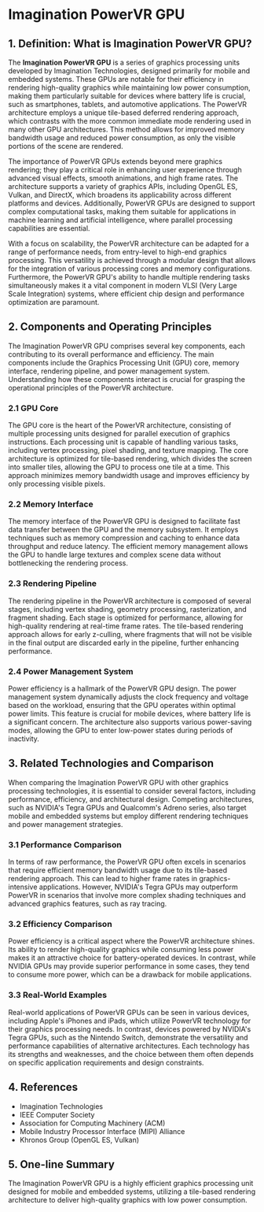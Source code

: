 # Imagination PowerVR GPU

## 1. Definition: What is **Imagination PowerVR GPU**?
The **Imagination PowerVR GPU** is a series of graphics processing units developed by Imagination Technologies, designed primarily for mobile and embedded systems. These GPUs are notable for their efficiency in rendering high-quality graphics while maintaining low power consumption, making them particularly suitable for devices where battery life is crucial, such as smartphones, tablets, and automotive applications. The PowerVR architecture employs a unique tile-based deferred rendering approach, which contrasts with the more common immediate mode rendering used in many other GPU architectures. This method allows for improved memory bandwidth usage and reduced power consumption, as only the visible portions of the scene are rendered.

The importance of PowerVR GPUs extends beyond mere graphics rendering; they play a critical role in enhancing user experience through advanced visual effects, smooth animations, and high frame rates. The architecture supports a variety of graphics APIs, including OpenGL ES, Vulkan, and DirectX, which broadens its applicability across different platforms and devices. Additionally, PowerVR GPUs are designed to support complex computational tasks, making them suitable for applications in machine learning and artificial intelligence, where parallel processing capabilities are essential.

With a focus on scalability, the PowerVR architecture can be adapted for a range of performance needs, from entry-level to high-end graphics processing. This versatility is achieved through a modular design that allows for the integration of various processing cores and memory configurations. Furthermore, the PowerVR GPU's ability to handle multiple rendering tasks simultaneously makes it a vital component in modern VLSI (Very Large Scale Integration) systems, where efficient chip design and performance optimization are paramount.

## 2. Components and Operating Principles
The Imagination PowerVR GPU comprises several key components, each contributing to its overall performance and efficiency. The main components include the Graphics Processing Unit (GPU) core, memory interface, rendering pipeline, and power management system. Understanding how these components interact is crucial for grasping the operational principles of the PowerVR architecture.

### 2.1 GPU Core
The GPU core is the heart of the PowerVR architecture, consisting of multiple processing units designed for parallel execution of graphics instructions. Each processing unit is capable of handling various tasks, including vertex processing, pixel shading, and texture mapping. The core architecture is optimized for tile-based rendering, which divides the screen into smaller tiles, allowing the GPU to process one tile at a time. This approach minimizes memory bandwidth usage and improves efficiency by only processing visible pixels.

### 2.2 Memory Interface
The memory interface of the PowerVR GPU is designed to facilitate fast data transfer between the GPU and the memory subsystem. It employs techniques such as memory compression and caching to enhance data throughput and reduce latency. The efficient memory management allows the GPU to handle large textures and complex scene data without bottlenecking the rendering process.

### 2.3 Rendering Pipeline
The rendering pipeline in the PowerVR architecture is composed of several stages, including vertex shading, geometry processing, rasterization, and fragment shading. Each stage is optimized for performance, allowing for high-quality rendering at real-time frame rates. The tile-based rendering approach allows for early z-culling, where fragments that will not be visible in the final output are discarded early in the pipeline, further enhancing performance.

### 2.4 Power Management System
Power efficiency is a hallmark of the PowerVR GPU design. The power management system dynamically adjusts the clock frequency and voltage based on the workload, ensuring that the GPU operates within optimal power limits. This feature is crucial for mobile devices, where battery life is a significant concern. The architecture also supports various power-saving modes, allowing the GPU to enter low-power states during periods of inactivity.

## 3. Related Technologies and Comparison
When comparing the Imagination PowerVR GPU with other graphics processing technologies, it is essential to consider several factors, including performance, efficiency, and architectural design. Competing architectures, such as NVIDIA's Tegra GPUs and Qualcomm's Adreno series, also target mobile and embedded systems but employ different rendering techniques and power management strategies.

### 3.1 Performance Comparison
In terms of raw performance, the PowerVR GPU often excels in scenarios that require efficient memory bandwidth usage due to its tile-based rendering approach. This can lead to higher frame rates in graphics-intensive applications. However, NVIDIA's Tegra GPUs may outperform PowerVR in scenarios that involve more complex shading techniques and advanced graphics features, such as ray tracing.

### 3.2 Efficiency Comparison
Power efficiency is a critical aspect where the PowerVR architecture shines. Its ability to render high-quality graphics while consuming less power makes it an attractive choice for battery-operated devices. In contrast, while NVIDIA GPUs may provide superior performance in some cases, they tend to consume more power, which can be a drawback for mobile applications.

### 3.3 Real-World Examples
Real-world applications of PowerVR GPUs can be seen in various devices, including Apple's iPhones and iPads, which utilize PowerVR technology for their graphics processing needs. In contrast, devices powered by NVIDIA's Tegra GPUs, such as the Nintendo Switch, demonstrate the versatility and performance capabilities of alternative architectures. Each technology has its strengths and weaknesses, and the choice between them often depends on specific application requirements and design constraints.

## 4. References
- Imagination Technologies
- IEEE Computer Society
- Association for Computing Machinery (ACM)
- Mobile Industry Processor Interface (MIPI) Alliance
- Khronos Group (OpenGL ES, Vulkan)

## 5. One-line Summary
The Imagination PowerVR GPU is a highly efficient graphics processing unit designed for mobile and embedded systems, utilizing a tile-based rendering architecture to deliver high-quality graphics with low power consumption.